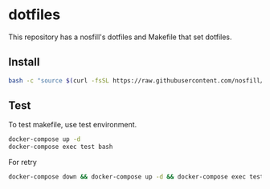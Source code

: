 # dotfiles

This repository has a nosfill's dotfiles and Makefile that set dotfiles.

## Install

```bash
bash -c "source $(curl -fsSL https://raw.githubusercontent.com/nosfill/dotfiles/master/install.sh)"
```

## Test

To test makefile, use test environment.

```bash
docker-compose up -d
docker-compose exec test bash
```

For retry

```bash
docker-compose down && docker-compose up -d && docker-compose exec test bash
```
